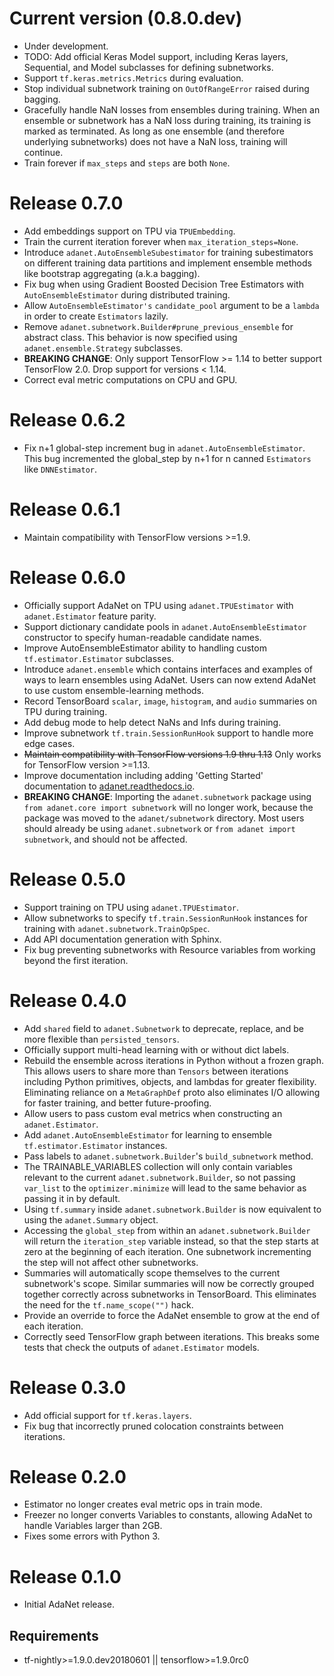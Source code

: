<!-- Copyright 2018 The AdaNet Authors. All Rights Reserved.

Licensed under the Apache License, Version 2.0 (the "License");
you may not use this file except in compliance with the License.
You may obtain a copy of the License at

    http://www.apache.org/licenses/LICENSE-2.0

Unless required by applicable law or agreed to in writing, software
distributed under the License is distributed on an "AS IS" BASIS,
WITHOUT WARRANTIES OR CONDITIONS OF ANY KIND, either express or implied.
See the License for the specific language governing permissions and
limitations under the License.
==============================================================================-->

# Current version (0.8.0.dev)
 * Under development.
 * TODO: Add official Keras Model support, including Keras layers, Sequential, and Model subclasses for defining subnetworks.
 * Support `tf.keras.metrics.Metrics` during evaluation.
 * Stop individual subnetwork training on `OutOfRangeError` raised during bagging.
 * Gracefully handle NaN losses from ensembles during training. When an ensemble or subnetwork has a NaN loss during training, its training is marked as terminated. As long as one ensemble (and therefore underlying subnetworks) does not have a NaN loss, training will continue.
 * Train forever if `max_steps` and `steps` are both `None`.

# Release 0.7.0
 * Add embeddings support on TPU via `TPUEmbedding`.
 * Train the current iteration forever when `max_iteration_steps=None`.
 * Introduce `adanet.AutoEnsembleSubestimator` for training subestimators on different training data partitions and implement ensemble methods like bootstrap aggregating (a.k.a bagging).
 * Fix bug when using Gradient Boosted Decision Tree Estimators with `AutoEnsembleEstimator` during distributed training.
 * Allow `AutoEnsembleEstimator's` `candidate_pool` argument to be a `lambda` in order to create `Estimators` lazily.
 * Remove `adanet.subnetwork.Builder#prune_previous_ensemble` for abstract class. This behavior is now specified using `adanet.ensemble.Strategy` subclasses.
 * **BREAKING CHANGE**: Only support TensorFlow >= 1.14 to better support TensorFlow 2.0. Drop support for versions < 1.14.
 * Correct eval metric computations on CPU and GPU.

# Release 0.6.2
 * Fix n+1 global-step increment bug in `adanet.AutoEnsembleEstimator`. This bug incremented the global_step by n+1 for n canned `Estimators` like `DNNEstimator`.

# Release 0.6.1
 * Maintain compatibility with TensorFlow versions >=1.9.

# Release 0.6.0
 * Officially support AdaNet on TPU using `adanet.TPUEstimator` with `adanet.Estimator` feature parity.
 * Support dictionary candidate pools in `adanet.AutoEnsembleEstimator` constructor to specify human-readable candidate names.
 * Improve AutoEnsembleEstimator ability to handling custom `tf.estimator.Estimator` subclasses.
 * Introduce `adanet.ensemble` which contains interfaces and examples of ways to learn ensembles using AdaNet. Users can now extend AdaNet to use custom ensemble-learning methods.
 * Record TensorBoard `scalar`, `image`, `histogram`, and `audio` summaries on TPU during training.
 * Add debug mode to help detect NaNs and Infs during training.
 * Improve subnetwork `tf.train.SessionRunHook` support to handle more edge cases.
 * ~~Maintain compatibility with TensorFlow versions 1.9 thru 1.13~~ Only works for TensorFlow version >=1.13.
 * Improve documentation including adding 'Getting Started' documentation to [adanet.readthedocs.io](http://adanet.readthedocs.io).
 * **BREAKING CHANGE**: Importing the `adanet.subnetwork` package using `from adanet.core import subnetwork` will no longer work, because the package was moved to the `adanet/subnetwork` directory. Most users should already be using `adanet.subnetwork` or `from adanet import subnetwork`, and should not be affected.

# Release 0.5.0
 * Support training on TPU using `adanet.TPUEstimator`.
 * Allow subnetworks to specify `tf.train.SessionRunHook` instances for training with `adanet.subnetwork.TrainOpSpec`.
 * Add API documentation generation with Sphinx.
 * Fix bug preventing subnetworks with Resource variables from working beyond the first iteration.

# Release 0.4.0
 * Add `shared` field to `adanet.Subnetwork` to deprecate, replace, and be more flexible than `persisted_tensors`.
 * Officially support multi-head learning with or without dict labels.
 * Rebuild the ensemble across iterations in Python without a frozen graph. This allows users to share more than `Tensors` between iterations including Python primitives, objects, and lambdas for greater flexibility. Eliminating reliance on a `MetaGraphDef` proto also eliminates I/O allowing for faster training, and better future-proofing.
 * Allow users to pass custom eval metrics when constructing an `adanet.Estimator`.
 * Add `adanet.AutoEnsembleEstimator` for learning to ensemble `tf.estimator.Estimator` instances.
 * Pass labels to `adanet.subnetwork.Builder`'s `build_subnetwork` method.
 * The TRAINABLE_VARIABLES collection will only contain variables relevant to the current `adanet.subnetwork.Builder`, so not passing `var_list` to the `optimizer.minimize` will lead to the same behavior as passing it in by default.
 * Using `tf.summary` inside `adanet.subnetwork.Builder` is now equivalent to using the `adanet.Summary` object.
 * Accessing the `global_step` from within an `adanet.subnetwork.Builder` will return the `iteration_step` variable instead, so that the step starts at zero at the beginning of each iteration. One subnetwork incrementing the step will not affect other subnetworks.
 * Summaries will automatically scope themselves to the current subnetwork's scope. Similar summaries will now be correctly grouped together correctly across subnetworks in TensorBoard. This eliminates the need for the `tf.name_scope("")` hack.
 * Provide an override to force the AdaNet ensemble to grow at the end of each iteration.
 * Correctly seed TensorFlow graph between iterations. This breaks some tests that check the outputs of `adanet.Estimator` models.

# Release 0.3.0
 * Add official support for `tf.keras.layers`.
 * Fix bug that incorrectly pruned colocation constraints between iterations.

# Release 0.2.0
 * Estimator no longer creates eval metric ops in train mode.
 * Freezer no longer converts Variables to constants, allowing AdaNet to handle Variables larger than 2GB.
 * Fixes some errors with Python 3.

# Release 0.1.0
 * Initial AdaNet release.

## Requirements
 * tf-nightly>=1.9.0.dev20180601 || tensorflow>=1.9.0rc0
